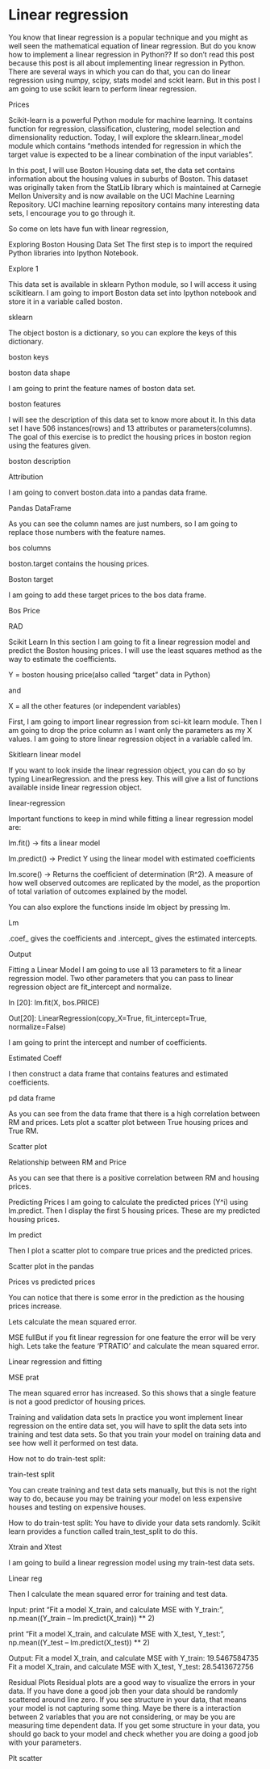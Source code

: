 # Linear regression

You know that linear regression is a popular technique and you might as well seen the mathematical equation of linear regression. But do you know how to implement a linear regression in Python?? If so don’t read this post because this post is all about implementing linear regression in Python. There are several ways in which you can do that, you can do linear regression using numpy, scipy, stats model and sckit learn. But in this post I am going to use scikit learn to perform linear regression.

Prices

Scikit-learn is a powerful Python module for machine learning. It contains function for regression, classification, clustering, model selection and dimensionality reduction. Today, I will explore the sklearn.linear_model module which contains “methods intended for regression in which the target value is expected to be a linear combination of the input variables”.

In this post, I will use Boston Housing data set, the data set contains information about the housing values in suburbs of Boston. This dataset was originally taken from the StatLib library which is maintained at Carnegie Mellon University and is now available on the UCI Machine Learning Repository. UCI machine learning repository contains many interesting data sets, I encourage you to go through it.

So come on lets have fun with linear regression,

Exploring Boston Housing Data Set
The first step is to import the required Python libraries into Ipython Notebook.

Explore 1

This data set is available in sklearn Python module, so I will access it using scikitlearn. I am going to import Boston data set into Ipython notebook and store it in a variable called boston.

sklearn

The object boston is a dictionary, so you can explore the keys of this dictionary.

boston keys

boston data shape

I am going to print the feature names of boston data set.

boston features

I will see the description of this data set to know more about it. In this data set I have 506 instances(rows) and 13 attributes or parameters(columns). The goal of this exercise is to predict the housing prices in boston region using the features given.

boston description

Attribution

I am going to convert boston.data into a pandas data frame.

Pandas DataFrame

As you can see the column names are just numbers, so I am going to replace those numbers with the feature names.

bos columns

boston.target contains the housing prices.

Boston target

I am going to add these target prices to the bos data frame.

Bos Price

RAD

Scikit Learn
In this section I am going to fit a linear regression model and predict the Boston housing prices. I will use the least squares method as the way to estimate the coefficients.

Y = boston housing price(also called “target” data in Python)

and

X = all the other features (or independent variables)

First, I am going to import linear regression from sci-kit learn module. Then I am going to drop the price column as I want only the parameters as my X values. I am going to store linear regression object in a variable called lm.

Skitlearn linear model

If you want to look inside the linear regression object, you can do so by typing LinearRegression. and the press <tab> key. This will give a list of functions available inside linear regression object.

linear-regression

Important functions to keep in mind while fitting a linear regression model are:

lm.fit() -> fits a linear model

lm.predict() -> Predict Y using the linear model with estimated coefficients

lm.score() -> Returns the coefficient of determination (R^2). A measure of how well observed outcomes are replicated by the model, as the proportion of total variation of outcomes explained by the model.

You can also explore the functions inside lm object by pressing lm.<tab>

Lm

.coef_ gives the coefficients and .intercept_ gives the estimated intercepts.

Output

Fitting a Linear Model
I am going to use all 13 parameters to fit a linear regression model. Two other parameters that you can pass to linear regression object are fit_intercept and normalize.

In [20]: lm.fit(X, bos.PRICE)

Out[20]: LinearRegression(copy_X=True, fit_intercept=True, normalize=False)

I am going to print the intercept and number of coefficients.

Estimated Coeff

I then construct a data frame that contains features and estimated coefficients.

pd data frame

As you can see from the data frame that there is a high correlation between RM and prices. Lets plot a scatter plot between True housing prices and True RM.

Scatter plot

Relationship between RM and Price

As you can see that there is a positive correlation between RM and housing prices.

Predicting Prices
I am going to calculate the predicted prices (Y^i) using lm.predict. Then I display the first 5 housing prices. These are my predicted housing prices.

lm predict

Then I plot a scatter plot to compare true prices and the predicted prices.

Scatter plot in the pandas

Prices vs predicted prices

You can notice that there is some error in the prediction as the housing prices increase.

Lets calculate the mean squared error.

MSE fullBut if you fit linear regression for one feature the error will be very high. Lets take the feature ‘PTRATIO’ and calculate the mean squared error.

Linear regression and fitting

MSE prat

The mean squared error has increased. So this shows that a single feature is not a good predictor of housing prices.

Training and validation data sets
In practice you wont implement linear regression on the entire data set, you will have to split the data sets into training and test data sets. So that you train your model on training data and see how well it performed on test data.

How not to do train-test split:

train-test split

You can create training and test data sets manually, but this is not the right way to do, because you may be training your model on less expensive houses and testing on expensive houses.

How to do train-test split:
You have to divide your data sets randomly. Scikit learn provides a function called train_test_split to do this.

Xtrain and Xtest

I am going to build a linear regression model using my train-test data sets.

Linear reg

Then I calculate the mean squared error for training and test data.

Input:
print “Fit a model X_train, and calculate MSE with Y_train:”, np.mean((Y_train – lm.predict(X_train)) ** 2)

print “Fit a model X_train, and calculate MSE with X_test, Y_test:”, np.mean((Y_test – lm.predict(X_test)) ** 2)

Output:
Fit a model X_train, and calculate MSE with Y_train: 19.5467584735 Fit a model X_train, and calculate MSE with X_test, Y_test: 28.5413672756

Residual Plots
Residual plots are a good way to visualize the errors in your data. If you have done a good job then your data should be randomly scattered around line zero. If you see structure in your data, that means your model is not capturing some thing. Maye be there is a interaction between 2 variables that you are not considering, or may be you are measuring time dependent data. If you get some structure in your data, you should go back to your model and check whether you are doing a good job with your parameters.

Plt scatter

